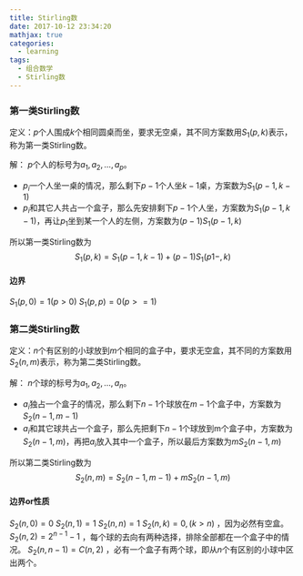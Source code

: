 ```yaml
---
title: Stirling数
date: 2017-10-12 23:34:20
mathjax: true
categories:
  - learning
tags:
  - 组合数学
  - Stirling数
---
```

### 第一类Stirling数
定义：$p$个人围成$k$个相同圆桌而坐，要求无空桌，其不同方案数用$S_1(p, k)$表示，称为第一类Stirling数。

解：
$p$个人的标号为$a_1,a_2,...,a_p$。
- $p_i$一个人坐一桌的情况，那么剩下$p-1$个人坐$k-1$桌，方案数为$S_1(p-1,k-1)$
- $p_i$和其它人共占一个盒子，那么先安排剩下$p-1$个人坐，方案数为$S_1(p-1,k-1)$，再让$p_1$坐到某一个人的左侧，方案数为$(p-1)S_1(p-1,k)$

所以第一类Stirling数为
$$
S_1(p, k) = S_1(p-1,k-1) + (p-1)S_1(p1-,k)
$$

#### 边界
$S_1(p,0)=1(p>0)$
$S_1(p,p)=0(p>=1)$

### 第二类Stirling数
定义：$n$个有区别的小球放到$m$个相同的盒子中，要求无空盒，其不同的方案数用$S_2(n,m)$表示，称为第二类Stirling数。

解：
$n$个球的标号为$a_1,a_2,...,a_n$。
- $a_i$独占一个盒子的情况，那么剩下$n-1$个球放在$m-1$个盒子中，方案数为$S_2(n-1,m-1)$
- $a_i$和其它球共占一个盒子，那么先把剩下$n-1$个球放到m个盒子中，方案数为$S_2(n-1,m)$，再把$a_i$放入其中一个盒子，所以最后方案数为$mS_2(n-1,m)$

所以第二类Stirling数为
$$
S_2(n, m) = S_2(n-1, m-1) + mS_2(n-1,m)
$$

#### 边界or性质
$S_2(n,0)=0$
$S_2(n,1)=1$
$S_2(n,n)=1$
$S_2(n,k)=0,(k>n)$ ，因为必然有空盒。
$S_2(n,2)=2^{n-1}-1$ ，每个球的去向有两种选择，排除全部都在一个盒子中的情况。
$S_2(n,n-1)=C(n,2)$ ，必有一个盒子有两个球，即从$n$个有区别的小球中区出两个。
